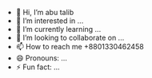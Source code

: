 - 👋 Hi, I’m abu talib
- 👀 I’m interested in ...
- 🌱 I’m currently learning ...
- 💞️ I’m looking to collaborate on ...
- 📫 How to reach me +8801330462458
- 😄 Pronouns: ...
- ⚡ Fun fact: ...

<!---
Boboy20s/Boboy20s is a ✨ special ✨ repository because its `README.md` (this file) appears on your GitHub profile.
You can click the Preview link to take a look at your changes.
--->
